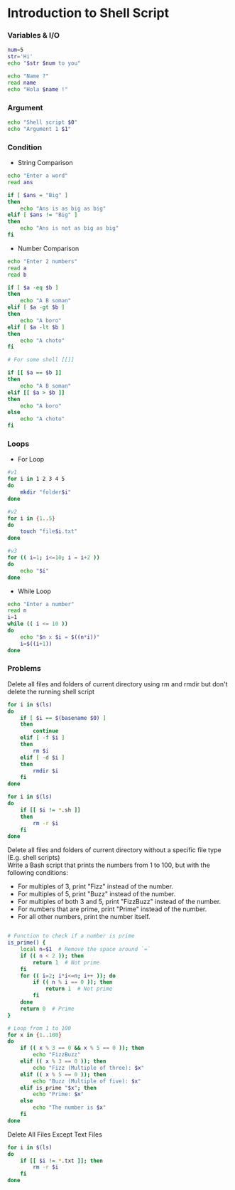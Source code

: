 
# Introduction to Shell Script

### Variables & I/O

```bash
num=5
str='Hi'
echo "$str $num to you"

echo "Name ?"
read name
echo "Hola $name !"
```

### Argument

```bash
echo "Shell script $0"
echo "Argument 1 $1"
```

### Condition

- String Comparison

```bash
echo "Enter a word"
read ans

if [ $ans = "Big" ]
then
    echo "Ans is as big as big"
elif [ $ans != "Big" ]
then
    echo "Ans is not as big as big"
fi
```

- Number Comparison

```bash
echo "Enter 2 numbers"
read a
read b

if [ $a -eq $b ]
then
    echo "A B soman"
elif [ $a -gt $b ]
then
    echo "A boro"
elif [ $a -lt $b ]
then
    echo "A choto"
fi

# For some shell [[]]

if [[ $a == $b ]]
then
    echo "A B soman"
elif [[ $a > $b ]]
then
    echo "A boro"
else
    echo "A choto"
fi
```

### Loops

- For Loop

```bash
#v1
for i in 1 2 3 4 5
do
    mkdir "folder$i"
done

#v2
for i in {1..5}
do
    touch "file$i.txt"
done

#v3
for (( i=1; i<=10; i = i+2 ))
do
    echo "$i"
done
```

- While Loop

```bash
echo "Enter a number"
read n
i=1
while (( i <= 10 ))
do
    echo "$n x $i = $((n*i))"
    i=$((i+1))
done
```

### Problems


   <summary>Delete all files and folders of current directory using rm and rmdir but don't delete the running shell script</summary>

```bash
for i in $(ls)
do
    if [ $i == $(basename $0) ]
    then
        continue
    elif [ -f $i ]
    then
        rm $i
    elif [ -d $i ]
    then
        rmdir $i
    fi
done
```



```bash
for i in $(ls)
do
    if [[ $i != *.sh ]]
    then
        rm -r $i
    fi
done
```



   <summary>Delete all files and folders of current directory without a specific file type (E.g. shell scripts) </summary>



   <summary>
      Write a Bash script that prints the numbers from 1 to 100, but with the following conditions:

 <ul>
      <li>For multiples of 3, print "Fizz" instead of the number.</li>
      <li>For multiples of 5, print "Buzz" instead of the number.</li>
      <li>For multiples of both 3 and 5, print "FizzBuzz" instead of the number.</li>
      <li>For numbers that are prime, print "Prime" instead of the number.</li>
      <li>For all other numbers, print the number itself.</li>
   </ul>
</summary>


```bash

# Function to check if a number is prime
is_prime() {
    local n=$1  # Remove the space around `=`
    if (( n < 2 )); then
        return 1  # Not prime
    fi
    for (( i=2; i*i<=n; i++ )); do
        if (( n % i == 0 )); then
            return 1  # Not prime
        fi
    done
    return 0  # Prime
}

# Loop from 1 to 100
for x in {1..100}
do
    if (( x % 3 == 0 && x % 5 == 0 )); then
        echo "FizzBuzz"
    elif (( x % 3 == 0 )); then
        echo "Fizz (Multiple of three): $x"
    elif (( x % 5 == 0 )); then
        echo "Buzz (Multiple of five): $x"
    elif is_prime "$x"; then
        echo "Prime: $x"
    else
        echo "The number is $x"
    fi  
done
```
 <summary>
    Delete All Files Except Text Files 
 </summary>

```bash
for i in $(ls)
do
    if [[ $i != *.txt ]]; then
        rm -r $i
    fi
done


```
 
  
